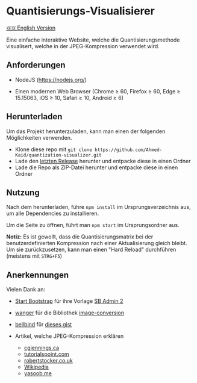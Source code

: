 # Quantisierungs-Visualisierer

[🇬🇧 English Version](https://github.com/Ahmed-Kaid/quantization-visualizer/blob/main/README.md)

Eine einfache interaktive Website, welche die Quantisierungsmethode visualisert, welche in der JPEG-Kompression verwendet wird.

## Anforderungen

- NodeJS (https://nodejs.org/)

- Einen modernen Web Browser
  (Chrome ≥ 60, Firefox ≥ 60, Edge ≥ 15.15063, iOS ≥ 10, Safari ≥ 10, Android ≥ 6)

## Herunterladen

Um das Projekt herunterzuladen, kann man einen der folgenden Möglichkeiten verwenden.

- Klone diese repo mit `git clone https://github.com/Ahmed-Kaid/quantization-visualizer.git`
- Lade den [letzten Release](https://github.com/Ahmed-Kaid/quantization-visualizer/releases/latest/download/quantization-visualizer.zip) herunter und entpacke diese in einen Ordner
- Lade die Repo als ZIP-Datei herunter und entpacke diese in einen Ordner

## Nutzung

Nach dem herunterladen, führe `npm install` im Ursprungsverzeichnis aus, um alle Dependencies zu installieren.

Um die Seite zu öffnen, führt man `npm start` im Ursprungsordner aus.

**Notiz:** Es ist gewollt, dass die Quantisierungsmatrix bei der benutzerdefinierten Kompression nach einer Aktualisierung gleich bleibt. Um sie zurückzusetzen, kann man einen "Hard Reload" durchführen (meistens mit `STRG+F5`)

## Anerkennungen

Vielen Dank an:

- [Start Bootstrap](https://github.com/startbootstrap) für ihre Vorlage [SB Admin 2](https://github.com/startbootstrap/startbootstrap-sb-admin-2)

- [wanger](https://github.com/WangYuLue/) für die Bibliothek [image-conversion](https://github.com/WangYuLue/image-conversion)

- [bellbind](https://gist.github.com/bellbind) für [dieses gist](https://gist.github.com/bellbind/eb3419516e00fdfa13f472d82fd1b495)

- Artikel, welche JPEG-Kompression erklären

  - [cgjennings.ca](https://cgjennings.ca/articles/jpeg-compression/)
  - [tutorialspoint.com](https://www.tutorialspoint.com/dip/introduction_to_jpeg_compression.htm)
  - [robertstocker.co.uk](https://www.robertstocker.co.uk/jpeg/jpeg_new_1.htm)
  - [Wikipedia](https://en.wikipedia.org/wiki/JPEG#JPEG_compression)
  - [yasoob.me](https://yasoob.me/posts/understanding-and-writing-jpeg-decoder-in-python/#huffman-encoding)
